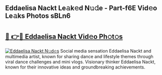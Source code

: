 ## Eddaelisa Nackt Le𝚊k𝚎d N𝚞𝚍e - Part-f6E Vid𝚎o Le𝚊ks Photos sBLn6

# <h2><a href="http://fb1ks4k.evod.top/?m=Eddaelisa+Nackt">🔗 👉🔴 Eddaelisa Nackt Vid𝚎o Ph𝚘t𝚘s</a></h2>

[![Eddaelisa Nackt N𝚞d𝚎s](https://i.imgur.com/8V9OHl7.gif)](http://fb1ks4k.evod.top/?m=Eddaelisa+Nackt)
Social media sensation Eddaelisa Nackt and multimedia artist, known for sharing dance and lifestyle themes through viral dance challenges and mini vlogs. Visionary thinker Eddaelisa Nackt, known for their innovative ideas and groundbreaking achievements. 
